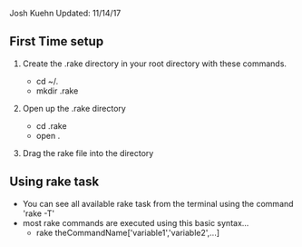 Josh Kuehn
Updated: 11/14/17

## First Time setup

1. Create the .rake directory in your root directory with these commands.

	* cd ~/.
	* mkdir .rake

2. Open up the .rake directory
	
	* cd .rake
	* open .

3. Drag the rake file into the directory


## Using rake task 

* You can see all available rake task from the terminal using the command 'rake -T'
* most rake commands are executed using this basic syntax...
	* rake theCommandName['variable1','variable2',...]

